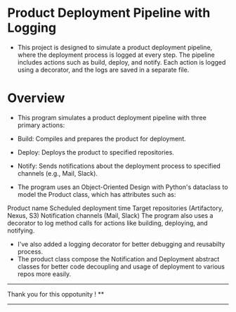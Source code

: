 # Product Deployment Pipeline with Logging
- This project is designed to simulate a product deployment pipeline, where the deployment process is logged at every step. The pipeline includes   actions such as build, deploy, and notify. Each action is logged using a decorator, and the logs are saved in a separate file.


# Overview
- This program simulates a product deployment pipeline with three primary actions:

- Build: Compiles and prepares the product for deployment.
- Deploy: Deploys the product to specified repositories.
- Notify: Sends notifications about the deployment process to specified channels (e.g., Mail, Slack).
- The program uses an Object-Oriented Design with Python's dataclass to model the Product class, which has attributes such as:

Product name
Scheduled deployment time
Target repositories (Artifactory, Nexus, S3)
Notification channels (Mail, Slack)
The program also uses a decorator to log method calls for actions like building, deploying, and notifying.

* I've also added a logging decorator for better debugging and reusabilty process.
* The product class compose the Notification and Deployment abstract classes for better code decoupling and usage of deployment to various repos more easily.


**********************************
Thank you for this oppotunity ! **
**********************************